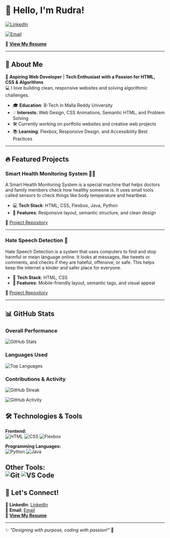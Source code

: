 # 👋 Hello, I'm Rudra!

[![LinkedIn](https://img.shields.io/badge/LinkedIn-Connect-blue?style=for-the-badge&logo=linkedin)]([https://www.linkedin.com/in/your-link-here](https://www.linkedin.com/in/rudra-teja-411187345/))

[![Email](https://img.shields.io/badge/Email-Contact-red?style=for-the-badge&logo=gmail)](mailto:rudrateja012@gmail.com)

📄 **[View My Resume](https://drive.google.com/file/d/1LG8xqqBuqUI953SGBepgogjCXVHFoOmS/view?usp=sharing)**

---

## 🚀 About Me  
🌟 **Aspiring Web Developer** | **Tech Enthusiast with a Passion for HTML, CSS & Algorithms**  
💻 I love building clean, responsive websites and solving algorithmic challenges.

- 🎓 **Education**: B-Tech in Malla Reddy University  
- 💡 **Interests**: Web Design, CSS Animations, Semantic HTML, and Problem Solving  
- 🛠️ Currently working on portfolio websites and creative web projects  
- 📚 **Learning**: Flexbox, Responsive Design, and Accessibility Best Practices  

---

## 🔥 Featured Projects

### **Smart Health Monitoring System** 🧑‍⚕️  
A Smart Health Monitoring System is a special machine that helps doctors and family members check how healthy someone is. It uses small tools called sensors to check things like body temperature and heartbeat.  
- 💻 **Tech Stack**: HTML, CSS, Flexbox, Java, Python  
- 🎯 **Features**: Responsive layout, semantic structure, and clean design  

🔗 [Project Repository](https://github.com/Rudrateja012/smart-health-monitoring-system)

---

### **Hate Speech Detection** 💬  
Hate Speech Detection is a system that uses computers to find and stop harmful or mean language online. It looks at messages, like tweets or comments, and checks if they are hateful, offensive, or safe. This helps keep the internet a kinder and safer place for everyone.  
- 🧩 **Tech Stack**: HTML, CSS  
- 📱 **Features**: Mobile-friendly layout, semantic tags, and visual appeal  

🔗 [Project Repository](https://github.com/Rudrateja012/Hate-gaurd)

---
## 📊 GitHub Stats  

### **Overall Performance**  
![GitHub Stats](https://github-readme-stats.vercel.app/api?username=Rudrateja012&show_icons=true&theme=radical)  

### **Languages Used**  
![Top Languages](https://github-readme-stats.vercel.app/api/top-langs/?username=Rudrateja012&layout=compact&theme=radical)  

### **Contributions & Activity**  
![GitHub Streak](https://github-readme-streak-stats.herokuapp.com/?user=Rudrateja012&theme=radical)


![GitHub Activity](https://github-profile-summary-cards.vercel.app/api/cards/profile-details?username=Rudrateja012&theme=radical)  

## 🛠️ Technologies & Tools

**Frontend:**  
![HTML](https://img.shields.io/badge/HTML5-E34F26?style=for-the-badge&logo=html5&logoColor=white)
![CSS](https://img.shields.io/badge/CSS3-1572B6?style=for-the-badge&logo=css3&logoColor=white)
![Flexbox](https://img.shields.io/badge/Flexbox-Layout-blue?style=for-the-badge)

**Programming Languages:**  
![Python](https://img.shields.io/badge/Python-3776AB?style=for-the-badge&logo=python&logoColor=white)
![Java](https://img.shields.io/badge/Java-ED8B00?style=for-the-badge&logo=java&logoColor=white)

**Other Tools:**  
![Git](https://img.shields.io/badge/Git-F05032?style=for-the-badge&logo=git&logoColor=white)
![VS Code](https://img.shields.io/badge/VS%20Code-007ACC?style=for-the-badge&logo=visual-studio-code&logoColor=white)
---

## 🌟 Let's Connect!  
💼 **LinkedIn**: [LinkedIn](https://www.linkedin.com/in/rudra-teja-411187345/)  
📩 **Email**: [Email](mailto:rudrateja012@gmail.com)  
📄 **[View My Resume]([https://your-resume-link.com](https://drive.google.com/file/d/1LG8xqqBuqUI953SGBepgogjCXVHFoOmS/view?usp=sharing))**

---

✨ *"Designing with purpose, coding with passion!"* 🚀
